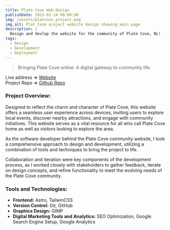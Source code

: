 ```yaml
---
title: Plate Cove Web Design
publishDate: 2023-01-14 00:00:00
img: /assets/platcove_project.png
img_alt: Plat Cove project website design showing main page
description: |
  Design and devlop the website for the community of Plate Cove, NL!
tags:
  - Design
  - Development
  - Deployment
---
```


> Bringing Plate Cove online: A digital gateway to community life.

Live address => <a href="https://master--sunny-babka-7f146e.netlify.app/" target="_blank">Website</a> <br>
Project Repo => <a href="https://github.com/millerm30/trail_blazers" target="_blank">Github Repo</a> <br>

### Project Overview:
Designed to reflect the charm and character of Plate Cove, this website offers a seamless user experience across devices, inviting users to explore local events, discover nearby attractions, and engage with community initiatives. This website serves as a vital resource for all who call Plate Cove home as well as visitors looking to explore the area.

As the software developer behind the Plate Cove community website, I took a comprehensive approach to design and development, utilizing a combination of tools and techniques to bring the project to life.

Collaboration and iteration were key components of the development process, as I worked closely with stakeholders to gather feedback, iterate on design concepts, and refine functionality to meet the evolving needs of the Plate Cove community.

### Tools and Technologies:

- **Frontend:** Astro, TailwinCSS
- **Version Control:** Git, GitHub
- **Graphics Design:** GIMP
- **Digital Marketing Tools and Analytics:** SEO Optimization, Google Search Engine Setup, Google Analytics
